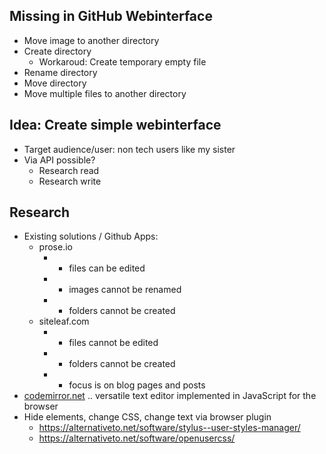 ## Missing in GitHub Webinterface

- Move image to another directory
- Create directory
    - Workaroud: Create temporary empty file
- Rename directory
- Move directory
- Move multiple files to another directory

## Idea: Create simple webinterface

- Target audience/user: non tech users like my sister
- Via API possible?
    - Research read
    - Research write

## Research
- Existing solutions / Github Apps:
  - prose.io
    - + files can be edited
    - - images cannot be renamed
    - - folders cannot be created
  - siteleaf.com
    - - files cannot be edited
    - - folders cannot be created
    - - focus is on blog pages and posts
- [codemirror.net](https://codemirror.net/) .. versatile text editor implemented in JavaScript for the browser
- Hide elements, change CSS, change text via browser plugin
  - https://alternativeto.net/software/stylus--user-styles-manager/
  - https://alternativeto.net/software/openusercss/
